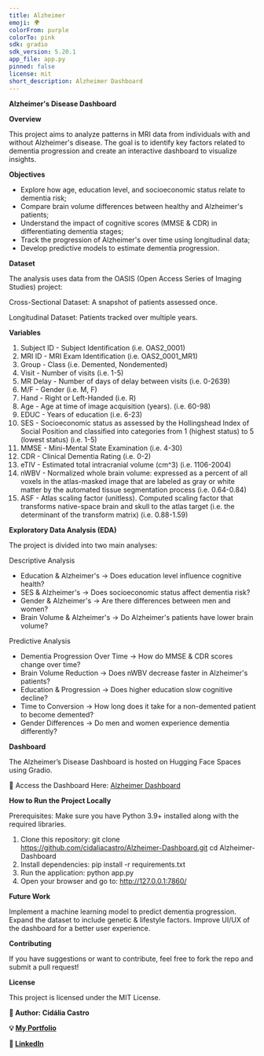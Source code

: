```yaml
---
title: Alzheimer
emoji: 🌍
colorFrom: purple
colorTo: pink
sdk: gradio
sdk_version: 5.20.1
app_file: app.py
pinned: false
license: mit
short_description: Alzheimer Dashboard
---
```



__Alzheimer's Disease Dashboard__

__Overview__

This project aims to analyze patterns in MRI data from individuals with and without Alzheimer's disease. The goal is to identify key factors related to dementia progression and create an interactive dashboard to visualize insights.

__Objectives__

- Explore how age, education level, and socioeconomic status relate to dementia risk;
- Compare brain volume differences between healthy and Alzheimer's patients;
- Understand the impact of cognitive scores (MMSE & CDR) in differentiating dementia stages;
- Track the progression of Alzheimer's over time using longitudinal data;
- Develop predictive models to estimate dementia progression.

__Dataset__

The analysis uses data from the OASIS (Open Access Series of Imaging Studies) project:

Cross-Sectional Dataset: A snapshot of patients assessed once.

Longitudinal Dataset: Patients tracked over multiple years.

__Variables__
1. Subject ID - Subject Identification (i.e. OAS2_0001)
2. MRI ID - MRI Exam Identification (i.e. OAS2_0001_MR1)
3. Group - Class (i.e. Demented, Nondemented)
4. Visit - Number of visits (i.e. 1-5)
5. MR Delay - Number of days of delay between visits (i.e. 0-2639)
6. M/F - Gender (i.e. M, F)
7. Hand - Right or Left-Handed (i.e. R)
8. Age - Age at time of image acquisition (years). (i.e. 60-98)
9. EDUC - Years of education (i.e. 6-23)
10. SES - Socioeconomic status as assessed by the Hollingshead Index of Social Position and classified into categories from 1 (highest status) to 5 (lowest status) (i.e. 1-5)
11. MMSE - Mini-Mental State Examination (i.e. 4-30)
12. CDR - Clinical Dementia Rating (i.e. 0-2)
13. eTIV - Estimated total intracranial volume (cm^3) (i.e. 1106-2004)
14. nWBV - Normalized whole brain volume: expressed as a percent of all voxels in the atlas-masked image that are labeled as gray or white matter by the automated tissue segmentation process (i.e. 0.64-0.84)
15. ASF - Atlas scaling factor (unitless). Computed scaling factor that transforms native-space brain and skull to the atlas target (i.e. the determinant of the transform matrix) (i.e. 0.88-1.59)

__Exploratory Data Analysis (EDA)__

The project is divided into two main analyses:

Descriptive Analysis

- Education & Alzheimer's → Does education level influence cognitive health?
- SES & Alzheimer's → Does socioeconomic status affect dementia risk?
- Gender & Alzheimer's → Are there differences between men and women?
- Brain Volume & Alzheimer's → Do Alzheimer's patients have lower brain volume?

Predictive Analysis

- Dementia Progression Over Time → How do MMSE & CDR scores change over time?
- Brain Volume Reduction → Does nWBV decrease faster in Alzheimer's patients?
- Education & Progression → Does higher education slow cognitive decline?
- Time to Conversion → How long does it take for a non-demented patient to become demented?
- Gender Differences → Do men and women experience dementia differently?

__Dashboard__

The Alzheimer’s Disease Dashboard is hosted on Hugging Face Spaces using Gradio.

🔗 Access the Dashboard Here: [Alzheimer Dashboard](https://huggingface.co/spaces/cidaliacastro/alzheimer)


__How to Run the Project Locally__

Prerequisites:
Make sure you have Python 3.9+ installed along with the required libraries.

1. Clone this repository:
git clone https://github.com/cidaliacastro/Alzheimer-Dashboard.git
cd Alzheimer-Dashboard
2. Install dependencies:
pip install -r requirements.txt
3. Run the application:
python app.py
4. Open your browser and go to:
http://127.0.0.1:7860/

__Future Work__

Implement a machine learning model to predict dementia progression.
Expand the dataset to include genetic & lifestyle factors.
Improve UI/UX of the dashboard for a better user experience.

__Contributing__

If you have suggestions or want to contribute, feel free to fork the repo and submit a pull request!

__License__

This project is licensed under the MIT License.


__📧 Author: Cidália Castro__

__💡 [My Portfolio](https://cicicastro.github.io/portfolio/)__

__🔗 [LinkedIn](https://www.linkedin.com/in/cidaliadecastro/)__